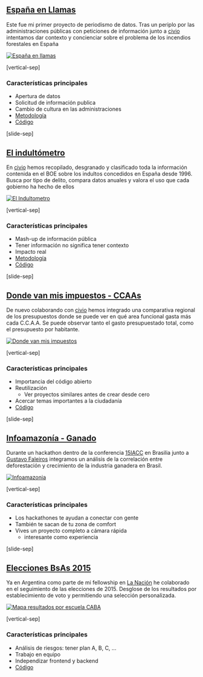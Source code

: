 ## <a target="_blank" href="http://www.espanaenllamas.es">España en Llamas</a>

Este fue mi primer proyecto de periodismo de datos. Tras un periplo por las administraciones públicas con peticiones de información junto a [civio][civio] intentamos dar contexto y concienciar sobre el problema de los incendios forestales en España

<!-- .element: class="proj_desc"-->

<a target="_blank" href="http://www.espanaenllamas.es">
    <img alt="España en llamas" class="img_60" data-src="images/eel.jpg"></img>
</a>

[civio]: http://civio.es

[vertical-sep]

### Características principales

* Apertura de datos
* Solicitud de información publica
* Cambio de cultura en las administraciones
* <a target="_blank" href="http://www.espanaenllamas.es/metodologia-del-mapa-de-incendios/">Metodología</a>
* <a target="_blank" href="https://github.com/civio/espanaenllamas">Código</a>

[slide-sep]

## <a target="_blank" href="http://www.elindultometro.es">El indultómetro</a>

En [civio][civio] hemos recopilado, desgranado y clasificado toda la información contenida en el BOE sobre los indultos concedidos en España desde 1996. Busca por tipo de delito, compara datos anuales y valora el uso que cada gobierno ha hecho de ellos

<!-- .element: class="proj_desc"-->

<a target="_blank" href="http://www.elindultometro.es">
    <img alt="El Indultometro" class="img_60" data-src="images/EI.jpg"></img>
</a>

[civio]: http://civio.es

[vertical-sep]

### Características principales

* Mash-up de información pública
* Tener información no significa tener contexto
* Impacto real
* <a target="_blank" href="http://elindultometro.es/metodologia.html">Metodología</a>
* <a target="_blank" href="https://github.com/civio/indultometro">Código</a>

[slide-sep]

## <a target="_blank" href="http://dondevanmisimpuestos.es/ccaa">Donde van mis impuestos - CCAAs</a>

De nuevo colaborando con [civio][civio] hemos integrado una comparativa regional de los presupuestos donde se puede ver en qué area funcional gasta más cada C.C.A.A. Se puede observar tanto el gasto presupuestado total, como el presupuesto por habitante.

<!-- .element: class="proj_desc"-->

<a target="_blank" href="http://dondevanmisimpuestos/ccaa">
    <img alt="Donde van mis impuestos" class="img_60" data-src="images/DVMI.jpg"></img>
</a>

[civio]: http://civio.es

[vertical-sep]

### Características principales

* Importancia del código abierto
* Reutilización
    * Ver proyectos similares antes de crear desde cero
* Acercar temas importantes a la ciudadanía
* <a target="_blank" href="https://github.com/civio/presupuesto-dvmi">Código</a>


[slide-sep]

## <a target="_blank" href="http://infoamazonia.org/es/maps/cattle-ranching/">Infoamazonía - Ganado</a>

Durante un hackathon dentro de la conferencia [15IACC][iacc] en Brasilia junto a [Gustavo Faleiros][faleiros] integramos un análisis de la correlación entre deforestación y crecimiento de la industria ganadera en Brasil.

<!-- .element: class="proj_desc"-->

<a target="_blank" href="http://infoamazonia.org/es/maps/cattle-ranching/">
    <img alt="Infoamazonia" class="img_60" data-src="images/infoamazonia.jpg"></img>
</a>

[iacc]: http://15iacc.org/
[faleiros]: https://twitter.com/gufalei

[vertical-sep]

### Características principales

* Los hackathones te ayudan a conectar con gente
* También te sacan de tu zona de comfort
* Vives un proyecto completo a cámara rápida
    * interesante como experiencia

[slide-sep]

## <a target="_blank" href="http://www.lanacion.com.ar/1809205-cayo-el-caudal-de-votos-de-pro-en-el-78-de-las-escuelas">Elecciones BsAs 2015</a>

Ya en Argentina como parte de mi fellowship en [La Nación][lanacion] he colaborado en el seguimiento de las elecciones de 2015. Desglose de los resultados por establecimiento de voto y permitiendo una selección personalizada.

<!-- .element: class="proj_desc"-->

<a target="_blank" href="http://www.lanacion.com.ar/1809205-cayo-el-caudal-de-votos-de-pro-en-el-78-de-las-escuelas">
    <img alt="Mapa resultados por escuela CABA" class="img_60" data-src="images/CABA.jpg"></img>
</a>

[lanacion]: http://www.lanacion.com.ar/

[vertical-sep]

### Características principales

* Análisis de riesgos: tener plan A, B, C, ...
* Trabajo en equipo
* Independizar frontend y backend 
* <a target="_blank" href="https://github.com/lanacioncom/2015_CABA_polling_stations_map">Código</a>